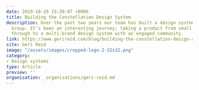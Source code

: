 ```yaml
---
date: 2019-10-29 15:20:07 +0000
title: Building the Constellation Design System
description: Over the past two years our team has built a design system for Lloyds Banking
  Group. It’s been an interesting journey; taking a product from small beginnings
  through to a multi-brand design system with an engaged community.
link: https://www.gerireid.com/blog/building-the-constellation-design-system/
site: Geri Reid
image: "/assets/images/cropped-logo-2-32x32.png"
category:
- Design systems
type: Article
preview: ''
organisation: _organisations/geri-reid.md
---
```

